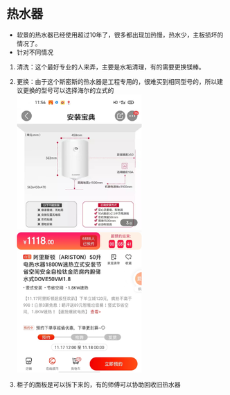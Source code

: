 # 热水器

- 软景的热水器已经使用超过10年了，很多都出现加热慢，热水少，主板损坏的情况了。
- 针对不同情况
1. 清洗：这个最好专业的人来弄，主要是水垢清理，有的需要更换镁棒。
2. 更换：由于这个斯密斯的热水器是工程专用的，很难买到相同型号的，所以建议更换的型号可以选择海尔的立式的
   <img src='../reshuiqi.jpeg' width="60%">

3. 柜子的面板是可以拆下来的，有的师傅可以协助回收旧热水器
